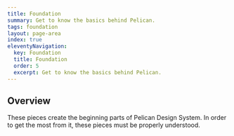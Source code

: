 ```yaml
---
title: Foundation
summary: Get to know the basics behind Pelican.
tags: foundation
layout: page-area
index: true
eleventyNavigation:
  key: Foundation
  title: Foundation
  order: 5
  excerpt: Get to know the basics behind Pelican.
---
```


## Overview

These pieces create the beginning parts of Pelican Design System. In order to get the most from it, these pieces must be properly understood.
